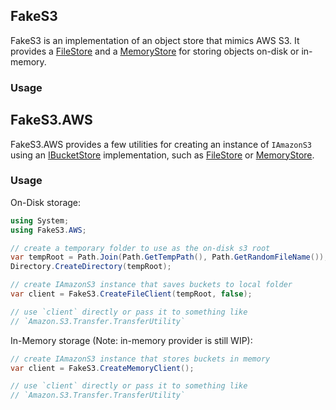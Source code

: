 ## FakeS3

FakeS3 is an implementation of an object store that mimics AWS S3. It provides a [FileStore](../api/FakeS3.FileStore.yml) and a [MemoryStore](../api/FakeS3.MemoryStore.yml) for storing objects on-disk or in-memory.

### Usage



## FakeS3.AWS

FakeS3.AWS provides a few utilities for creating an instance of `IAmazonS3` using an [IBucketStore](../api/FakeS3.IBucketStore.yml) implementation, such as [FileStore](../api/FakeS3.FileStore.yml) or [MemoryStore](../api/FakeS3.MemoryStore.yml).

### Usage

On-Disk storage:
```cs
using System;
using FakeS3.AWS;

// create a temporary folder to use as the on-disk s3 root
var tempRoot = Path.Join(Path.GetTempPath(), Path.GetRandomFileName());
Directory.CreateDirectory(tempRoot); 

// create IAmazonS3 instance that saves buckets to local folder
var client = FakeS3.CreateFileClient(tempRoot, false);

// use `client` directly or pass it to something like
// `Amazon.S3.Transfer.TransferUtility`
```

In-Memory storage (Note: in-memory provider is still WIP):
```cs
// create IAmazonS3 instance that stores buckets in memory
var client = FakeS3.CreateMemoryClient();

// use `client` directly or pass it to something like
// `Amazon.S3.Transfer.TransferUtility`
```
